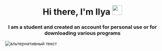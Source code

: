 ### 
<h1 align="center">Hi there, I'm Ilya </a> 
<img src="https://github.com/blackcater/blackcater/raw/main/images/Hi.gif" height="32"/></h1>
<h3 align="center">I am a student and created an account for personal use or for downloading various programs </h3>
<img src="" alt="альтернативный текст">

